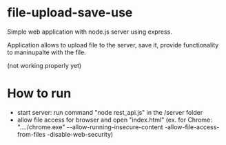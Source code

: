 # file-upload-save-use

Simple web application with node.js server using express.

Application allows to upload file to the server, save it, provide functionality to maninupalte with the file.

(not working properly yet)

# How to run

* start server: run command "node rest_api.js" in the /server folder
* allow file access for browser and open "index.html" (ex. for Chrome: "..../chrome.exe" --allow-running-insecure-content -allow-file-access-from-files -disable-web-security)